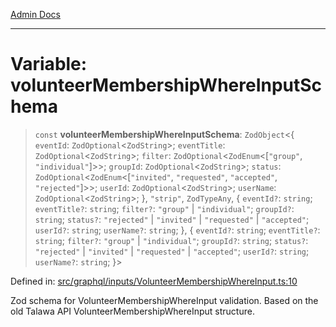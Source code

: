 [Admin Docs](/)

***

# Variable: volunteerMembershipWhereInputSchema

> `const` **volunteerMembershipWhereInputSchema**: `ZodObject`\<\{ `eventId`: `ZodOptional`\<`ZodString`\>; `eventTitle`: `ZodOptional`\<`ZodString`\>; `filter`: `ZodOptional`\<`ZodEnum`\<\[`"group"`, `"individual"`\]\>\>; `groupId`: `ZodOptional`\<`ZodString`\>; `status`: `ZodOptional`\<`ZodEnum`\<\[`"invited"`, `"requested"`, `"accepted"`, `"rejected"`\]\>\>; `userId`: `ZodOptional`\<`ZodString`\>; `userName`: `ZodOptional`\<`ZodString`\>; \}, `"strip"`, `ZodTypeAny`, \{ `eventId?`: `string`; `eventTitle?`: `string`; `filter?`: `"group"` \| `"individual"`; `groupId?`: `string`; `status?`: `"rejected"` \| `"invited"` \| `"requested"` \| `"accepted"`; `userId?`: `string`; `userName?`: `string`; \}, \{ `eventId?`: `string`; `eventTitle?`: `string`; `filter?`: `"group"` \| `"individual"`; `groupId?`: `string`; `status?`: `"rejected"` \| `"invited"` \| `"requested"` \| `"accepted"`; `userId?`: `string`; `userName?`: `string`; \}\>

Defined in: [src/graphql/inputs/VolunteerMembershipWhereInput.ts:10](https://github.com/Sourya07/talawa-api/blob/cfbd515d04ffba748b09232a33807f1845dd1878/src/graphql/inputs/VolunteerMembershipWhereInput.ts#L10)

Zod schema for VolunteerMembershipWhereInput validation.
Based on the old Talawa API VolunteerMembershipWhereInput structure.
